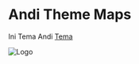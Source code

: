 # Andi Theme Maps

Ini Tema Andi [Tema](https://atom.io/themes/)

![Logo](https://www.google.com/images/branding/googlelogo/1x/googlelogo_color_272x92dp.png)

